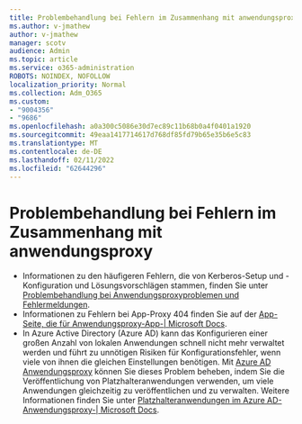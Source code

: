 ```yaml
---
title: Problembehandlung bei Fehlern im Zusammenhang mit anwendungsproxy
ms.author: v-jmathew
author: v-jmathew
manager: scotv
audience: Admin
ms.topic: article
ms.service: o365-administration
ROBOTS: NOINDEX, NOFOLLOW
localization_priority: Normal
ms.collection: Adm_O365
ms.custom:
- "9004356"
- "9686"
ms.openlocfilehash: a0a300c5086e30d7ec89c11b68b0a4f0401a1920
ms.sourcegitcommit: 49eaa1417714617d768df85fd79b65e35b6e5c83
ms.translationtype: MT
ms.contentlocale: de-DE
ms.lasthandoff: 02/11/2022
ms.locfileid: "62644296"
---
```

# <a name="troubleshoot-errors-related-to-application-proxy"></a>Problembehandlung bei Fehlern im Zusammenhang mit anwendungsproxy

- Informationen zu den häufigeren Fehlern, die von Kerberos-Setup und -Konfiguration und Lösungsvorschlägen stammen, finden Sie unter [Problembehandlung bei Anwendungsproxyproblemen und Fehlermeldungen](https://docs.microsoft.com/azure/active-directory/manage-apps/application-proxy-troubleshoot#kerberos-errors).
- Informationen zu Fehlern bei App-Proxy 404 finden Sie auf der [App-Seite, die für Anwendungsproxy-App-| Microsoft Docs](https://docs.microsoft.com/azure/active-directory/manage-apps/application-proxy-page-appearance-broken-problem).
- In Azure Active Directory (Azure AD) kann das Konfigurieren einer großen Anzahl von lokalen Anwendungen schnell nicht mehr verwaltet werden und führt zu unnötigen Risiken für Konfigurationsfehler, wenn viele von ihnen die gleichen Einstellungen benötigen. Mit [Azure AD Anwendungsproxy](https://docs.microsoft.com/azure/active-directory/manage-apps/application-proxy) können Sie dieses Problem beheben, indem Sie die Veröffentlichung von Platzhalteranwendungen verwenden, um viele Anwendungen gleichzeitig zu veröffentlichen und zu verwalten. Weitere Informationen finden Sie unter [Platzhalteranwendungen im Azure AD-Anwendungsproxy-| Microsoft Docs](https://docs.microsoft.com/azure/active-directory/manage-apps/application-proxy-wildcard).
